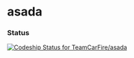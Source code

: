# asada


### Status

[ ![Codeship Status for TeamCarFire/asada](https://codeship.com/projects/03c9aea0-0906-0134-45bb-3a901dda353b/status?branch=master)](https://codeship.com/projects/155175)